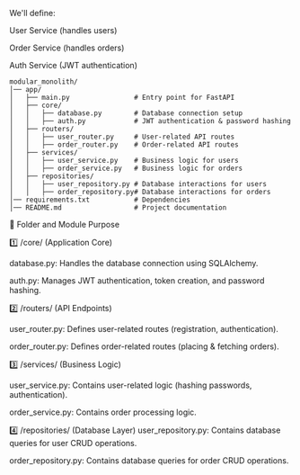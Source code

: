 We'll define:

User Service (handles users)

Order Service (handles orders)

Auth Service (JWT authentication)

```
modular_monolith/
│── app/
│   ├── main.py                # Entry point for FastAPI
│   ├── core/
│   │   ├── database.py        # Database connection setup
│   │   ├── auth.py            # JWT authentication & password hashing
│   ├── routers/
│   │   ├── user_router.py     # User-related API routes
│   │   ├── order_router.py    # Order-related API routes
│   ├── services/
│   │   ├── user_service.py    # Business logic for users
│   │   ├── order_service.py   # Business logic for orders
│   ├── repositories/
│   │   ├── user_repository.py # Database interactions for users
│   │   ├── order_repository.py# Database interactions for orders
│── requirements.txt           # Dependencies
│── README.md                  # Project documentation

```

📁 Folder and Module Purpose

1️⃣ /core/ (Application Core)

database.py: Handles the database connection using
SQLAlchemy.

auth.py: Manages JWT authentication, token
creation, and password hashing.

2️⃣ /routers/ (API Endpoints)

user_router.py: Defines user-related routes
(registration, authentication).

order_router.py: Defines order-related routes
(placing & fetching orders).

3️⃣ /services/ (Business Logic)

user_service.py: Contains user-related logic
(hashing passwords, authentication).

order_service.py: Contains order processing logic.

4️⃣ /repositories/ (Database Layer)
user_repository.py: Contains database queries for
user CRUD operations.

order_repository.py: Contains database queries for
order CRUD operations.
